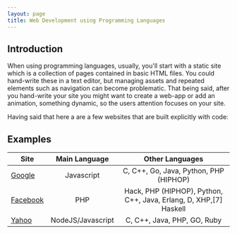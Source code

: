```yaml
---
layout: page
title: Web Development using Programming Languages
---
```

## Introduction
When using programming languages, usually, you'll start with a static site which is a collection of pages contained in basic HTML files. You could hand-write these in a text editor, but managing assets and repeated elements such as navigation can become problematic. That being said, after you hand-write your site you might want to create a web-app or add an animation, something dynamic, so the users attention focuses on your site. 

Having said that here a are a few websites that are built explicitly with code:

## Examples

| Site  | Main Language | Other Languages |
| ------------- |:-------------:|:-------------:|
|[Google](google.com) | Javascript |C, C++, Go, Java, Python, PHP (HIPHOP) |
|[Facebook](facebook.com)|PHP|Hack, PHP (HIPHOP), Python, C++, Java, Erlang, D, XHP,[7] Haskell|
|[Yahoo](yahoo.com/)|NodeJS/Javascript |C, C++, Java, PHP, GO, Ruby|

